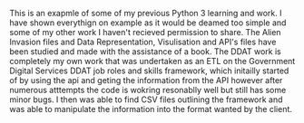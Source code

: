 This is an exapmle of some of my previous Python 3 learning and work. I have shown everythign on example as it would be deamed too simple and some of my other work I haven't recieved permission to share. The Alien Invasion files and Data Representation, Visulisation and API's files have been studied and made with the assistance of a book. The DDAT work is completely my own work that was undertaken as an ETL on the Government Digital Services DDAT job roles and skills framework, which initailly started of by using the api and geting the information from the API however after numerous atttempts the code is wokring resonablly well but still has some minor bugs. I then was able to find CSV files outlining the framework and was able to manipulate the information into the format wanted by the client.
